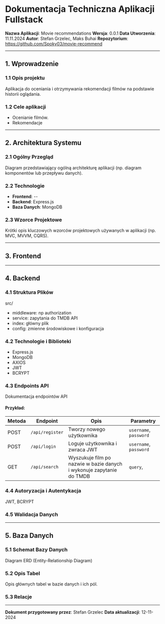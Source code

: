 # Dokumentacja Techniczna Aplikacji Fullstack

**Nazwa Aplikacji**:  Movie recommendations
**Wersja**:  0.0.1
**Data Utworzenia**:  11.11.2024
**Autor**:  Stefan Grzelec, Maks Buhai
**Repozytorium**:  https://github.com/Spoky03/movie-recommend

---

## 1. Wprowadzenie

### 1.1 Opis projektu
Aplikacja do oceniania i otrzymywania rekomendacji filmów na podstawie historii oglądania.

### 1.2 Cele aplikacji
- Ocenianie filmów.
- Rekomendacje
---

## 2. Architektura Systemu

### 2.1 Ogólny Przegląd
Diagram przedstawiający ogólną architekturę aplikacji (np. diagram komponentów lub przepływu danych).

### 2.2 Technologie
- **Frontend**: --
- **Backend**: Express.js
- **Baza Danych**: MongoDB

### 2.3 Wzorce Projektowe
Krótki opis kluczowych wzorców projektowych używanych w aplikacji (np. MVC, MVVM, CQRS).

---

## 3. Frontend

---

## 4. Backend

### 4.1 Struktura Plików
src/

- middleware: np authorization
- service: zapytania do TMDB API
- index: główny plik
- config: zmienne środowiskowe i konfiguracja

### 4.2 Technologie i Biblioteki
- Express.js
- MongoDB
- AXIOS
- JWT
- BCRYPT

### 4.3 Endpoints API
Dokumentacja endpointów API 

#### Przykład:

| Metoda | Endpoint            | Opis                                  | Parametry          |
|--------|----------------------|---------------------------------------|---------------------|
| POST    | `/api/register`        | Tworzy nowego użytkownika            | `username`, `password`    |
| POST   | `/api/login`        | Loguje użytkownika i zwraca JWT             | `username`, `password`    |
| GET   | `/api/search`        | Wyszukuje film po nazwie w bazie danych i wykonuje zapytanie do TMDB            | `query`,     |

### 4.4 Autoryzacja i Autentykacja
JWT, BCRYPT

### 4.5 Walidacja Danych


---

## 5. Baza Danych

### 5.1 Schemat Bazy Danych
Diagram ERD (Entity-Relationship Diagram)

### 5.2 Opis Tabel
Opis głównych tabel w bazie danych i ich pól.

### 5.3 Relacje



---

**Dokument przygotowany przez**: Stefan Grzelec 
**Data aktualizacji**: 12-11-2024
